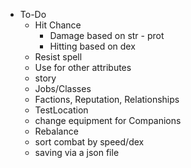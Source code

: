* To-Do
    * Hit Chance
        * Damage based on str - prot
        * Hitting based on dex
    * Resist spell
    * Use for other attributes
    * story
    * Jobs/Classes
    * Factions, Reputation, Relationships
    * TestLocation
    * change equipment for Companions
    * Rebalance
    * sort combat by speed/dex
    * saving via a json file